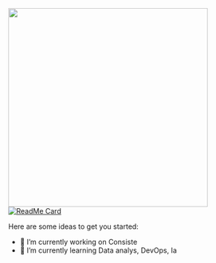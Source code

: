 
<img width="400px" align="left" src="https://github-readme-stats.vercel.app/api/top-langs/?username=LuisNunes301&hide=html&layout=compact&theme=buefy" />  


[![ReadMe Card](https://github-readme-stats.vercel.app/api/pin/?username=anuraghazra&repo=github-readme-stats)](https://github.com/LuisNunes301/data_science_4me)


Here are some ideas to get you started:

- 🔭 I’m currently working on Consiste
- 🌱 I’m currently learning Data analys, DevOps, Ia

